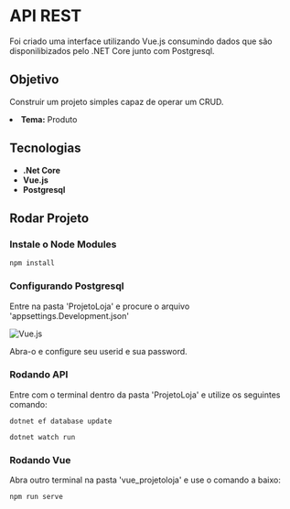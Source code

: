 # <h1><b>API REST</b></h1>

Foi criado uma interface utilizando Vue.js consumindo dados que são disponilibizados pelo .NET Core junto com Postgresql.

### <h2><b>Objetivo</b></h2>

Construir um projeto simples capaz de operar um CRUD. <br />
<li><b>Tema:</b> Produto

## <h2><b>Tecnologias</b></h2>

<ul>
  <li><b>.Net Core</b></li>
  <li><b>Vue.js</b></li>
  <li><b>Postgresql</b></li>
</ul>


### <h2><b>Rodar Projeto</b></h2>
### Instale o Node Modules
```
npm install
```

### Configurando Postgresql
Entre na pasta 'ProjetoLoja' e procure o arquivo 'appsettings.Development.json'

![Vue.js](https://cdn.discordapp.com/attachments/545281793889402880/562084361265217537/app.png)

Abra-o e configure seu userid e sua password.
### Rodando API

Entre com o terminal dentro da pasta 'ProjetoLoja' e utilize os seguintes comando:
```
dotnet ef database update
```
```
dotnet watch run
```

### Rodando Vue
Abra outro terminal na pasta 'vue_projetoloja' e use o comando a baixo:
```
npm run serve
```


